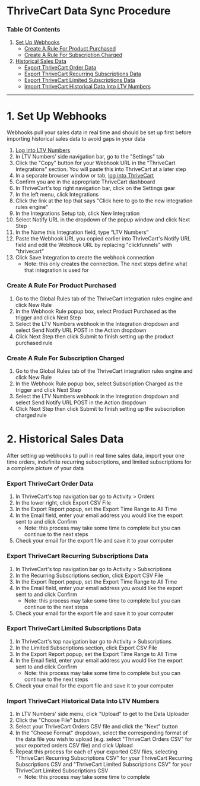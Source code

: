 # ThriveCart Data Sync Procedure

### Table Of Contents

1. [Set Up Webhooks](https://docs.ltvnumbers.com/thrivecart#1-set-up-webhooks)
    - [Create A Rule For Product Purchased](https://docs.ltvnumbers.com/thrivecart#create-a-rule-for-product-purchased)
    - [Create A Rule For Subscription Charged](https://docs.ltvnumbers.com/thrivecart#create-a-rule-for-subscription-charged)
2. [Historical Sales Data](https://docs.ltvnumbers.com/thrivecart#2-historical-sales-data)
    - [Export ThriveCart Order Data](https://docs.ltvnumbers.com/thrivecart#export-thrivecart-order-data)
    - [Export ThriveCart Recurring Subscriptions Data](https://docs.ltvnumbers.com/thrivecart#export-thrivecart-recurring-subscriptions-data)
    - [Export ThriveCart Limited Subscriptions Data](https://docs.ltvnumbers.com/thrivecart#export-thrivecart-limited-subscriptions-data)
    - [Import ThriveCart Historical Data Into LTV Numbers](https://docs.ltvnumbers.com/thrivecart#import-thrivecart-historical-data-into-ltv-numbers)

---

# 1. Set Up Webhooks

Webhooks pull your sales data in real time and should be set up first before importing historical sales data to avoid gaps in your data

1. <a href="https://app.ltvnumbers.com" target="_blank">Log into LTV Numbers</a>
2. In LTV Numbers’ side navigation bar, go to the "Settings" tab 
3. Click the "Copy" button for your Webhook URL in the “ThriveCart Integrations” section. You will paste this into ThriveCart at a later step
4. In a separate browser window or tab, <a href="https://thrivecart.com/login/" target="_blank">log into ThriveCart</a>
5. Confirm you are in the appropriate ThriveCart dashboard
6. In ThriveCart's top right navigation bar, click on the Settings gear
7. In the left menu, click Integrations
8. Click the link at the top that says "Click here to go to the new integration rules engine"
9. In the Integrations Setup tab, click New Integration
10. Select Notify URL in the dropdown of the popup window and click Next Step
11. In the Name this Integration field, type “LTV Numbers”
12. Paste the Webhook URL you copied earlier into ThriveCart's Notify URL field and edit the Webhook URL by replacing "clickfunnels" with "thrivecart"
14. Click Save Integration to create the webhook connection
    - Note: this only creates the connection. The next steps define what that integration is used for

### Create A Rule For Product Purchased

1. Go to the Global Rules tab of the ThriveCart integration rules engine and click New Rule
2. In the Webhook Rule popup box, select Product Purchased as the trigger and click Next Step
3. Select the LTV Numbers webhook in the Integration dropdown and select Send Notify URL POST in the Action dropdown
4. Click Next Step then click Submit to finish setting up the product purchased rule

### Create A Rule For Subscription Charged

1. Go to the Global Rules tab of the ThriveCart integration rules engine and click New Rule
2. In the Webhook Rule popup box, select Subscription Charged as the trigger and click Next Step
3. Select the LTV Numbers webhook in the Integration dropdown and select Send Notify URL POST in the Action dropdown
4. Click Next Step then click Submit to finish setting up the subscription charged rule


# 2. Historical Sales Data

After setting up webhooks to pull in real time sales data, import your one time orders, indefinite recurring subscriptions, and limited subscriptions for a complete picture of your data

### Export ThriveCart Order Data

1. In ThriveCart's top navigation bar go to Activity > Orders
2. In the lower right, click Export CSV File
3. In the Export Report popup, set the Export Time Range to All Time
4. In the Email field, enter your email address you would like the export sent to and click Confirm
    - Note: this process may take some time to complete but you can continue to the next steps
5. Check your email for the export file and save it to your computer

### Export ThriveCart Recurring Subscriptions Data

1. In ThriveCart's top navigation bar go to Activity > Subscriptions
2. In the Recurring Subscriptions section, click Export CSV File
3. In the Export Report popup, set the Export Time Range to All Time
4. In the Email field, enter your email address you would like the export sent to and click Confirm
    - Note: this process may take some time to complete but you can continue to the next steps
5. Check your email for the export file and save it to your computer

### Export ThriveCart Limited Subscriptions Data

1. In ThriveCart's top navigation bar go to Activity > Subscriptions
2. In the Limited Subscriptions section, click Export CSV File
3. In the Export Report popup, set the Export Time Range to All Time
4. In the Email field, enter your email address you would like the export sent to and click Confirm
    - Note: this process may take some time to complete but you can continue to the next steps
5. Check your email for the export file and save it to your computer

### Import ThriveCart Historical Data Into LTV Numbers

1. In LTV Numbers' side menu, click "Upload" to get to the Data Uploader
2. Click the "Choose File" button
3. Select your ThriveCart Orders CSV file and click the "Next" button
4. In the "Choose Format" dropdown, select the corresponding format of the data file you wish to upload (e.g. select "ThriveCart Orders CSV" for your exported orders CSV file) and click Upload
5. Repeat this process for each of your exported CSV files, selecting "ThriveCart Recurring Subscriptions CSV" for your ThriveCart Recurring Subscriptions CSV and "ThriveCart Limited Subscriptions CSV" for your ThriveCart Limited Subscriptions CSV
    - Note: this process may take some time to complete
